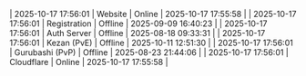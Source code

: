 | 2025-10-17 17:56:01 | Website | Online | 2025-10-17 17:55:58 |
| 2025-10-17 17:56:01 | Registration | Offline | 2025-09-09 16:40:23 |
| 2025-10-17 17:56:01 | Auth Server | Offline | 2025-08-18 09:33:31 |
| 2025-10-17 17:56:01 | Kezan (PvE) | Offline | 2025-10-11 12:51:30 |
| 2025-10-17 17:56:01 | Gurubashi (PvP) | Offline | 2025-08-23 21:44:06 |
| 2025-10-17 17:56:01 | Cloudflare | Online | 2025-10-17 17:55:58 |
